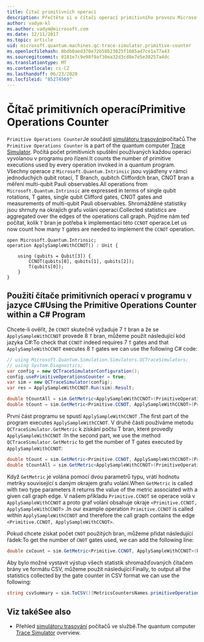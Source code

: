 ```yaml
---
title: Čítač primitivních operací
description: Přečtěte si o čítači operací primitivního provozu Microsoft QDK, který sleduje počet primitivních spuštění používaných operacemi v programu za běhu.
author: vadym-kl
ms.author: vadym@microsoft.com
ms.date: 12/11/2017
ms.topic: article
uid: microsoft.quantum.machines.qc-trace-simulator.primitive-counter
ms.openlocfilehash: 8bdb0aed370e72b58b23025f1685ad7ce1a77a43
ms.sourcegitcommit: 0181e7c9e98f9af30ea32d3cd8e7e5e30257a4dc
ms.translationtype: MT
ms.contentlocale: cs-CZ
ms.lasthandoff: 06/23/2020
ms.locfileid: "85274569"
---
```

# <a name="primitive-operations-counter"></a><span data-ttu-id="78d6a-103">Čítač primitivních operací</span><span class="sxs-lookup"><span data-stu-id="78d6a-103">Primitive Operations Counter</span></span>  

<span data-ttu-id="78d6a-104">`Primitive Operations Counter`Je součástí [simulátoru trasování](xref:microsoft.quantum.machines.qc-trace-simulator.intro)počítačů.</span><span class="sxs-lookup"><span data-stu-id="78d6a-104">The `Primitive Operations Counter` is a part of the quantum computer [Trace Simulator](xref:microsoft.quantum.machines.qc-trace-simulator.intro).</span></span> <span data-ttu-id="78d6a-105">Počítá počet primitivních spuštění používaných každou operací vyvolanou v programu pro řízení.</span><span class="sxs-lookup"><span data-stu-id="78d6a-105">It counts the number of primitive executions used by every operation invoked in a quantum program.</span></span> <span data-ttu-id="78d6a-106">Všechny operace z `Microsoft.Quantum.Intrinsic` jsou vyjádřeny v rámci jednoduchých qubit rotací, T Branch, qubitch Cliffordch bran, CNOT bran a měření multi-qubit Pauli observables.</span><span class="sxs-lookup"><span data-stu-id="78d6a-106">All operations from `Microsoft.Quantum.Intrinsic` are expressed in terms of single qubit rotations, T gates, single qubit Clifford gates, CNOT gates and measurements of multi-qubit Pauli observables.</span></span> <span data-ttu-id="78d6a-107">Shromážděné statistiky jsou shrnuty na okrajích grafu volání operací.</span><span class="sxs-lookup"><span data-stu-id="78d6a-107">Collected statistics are aggregated over the edges of the operations call graph.</span></span> <span data-ttu-id="78d6a-108">Pojďme nám teď počítat, kolik `T` bran je potřeba k implementaci této `CCNOT` operace.</span><span class="sxs-lookup"><span data-stu-id="78d6a-108">Let us now count how many `T` gates are needed to implement the `CCNOT` operation.</span></span> 

```qsharp
open Microsoft.Quantum.Intrinsic;
operation ApplySampleWithCCNOT() : Unit {

    using (qubits = Qubit[3]) {
        CCNOT(qubits[0], qubits[1], qubits[2]);
        T(qubits[0]);
    } 
}
```

## <a name="using-the-primitive-operations-counter-within-a-c-program"></a><span data-ttu-id="78d6a-109">Použití čítače primitivních operací v programu v jazyce C#</span><span class="sxs-lookup"><span data-stu-id="78d6a-109">Using the Primitive Operations Counter within a C# Program</span></span>

<span data-ttu-id="78d6a-110">Chcete-li ověřit, že `CCNOT` skutečně vyžaduje 7 `T` bran a že se `ApplySampleWithCCNOT` provede 8 `T` bran, můžeme použít následující kód jazyka C#:</span><span class="sxs-lookup"><span data-stu-id="78d6a-110">To check that `CCNOT` indeed requires 7 `T` gates and that `ApplySampleWithCCNOT` executes 8 `T` gates we can use the following C# code:</span></span>

```csharp 
// using Microsoft.Quantum.Simulation.Simulators.QCTraceSimulators;
// using System.Diagnostics;
var config = new QCTraceSimulatorConfiguration();
config.usePrimitiveOperationsCounter = true;
var sim = new QCTraceSimulator(config);
var res = ApplySampleWithCCNOT.Run(sim).Result;

double tCountAll = sim.GetMetric<ApplySampleWithCCNOT>(PrimitiveOperationsGroupsNames.T);
double tCount = sim.GetMetric<Primitive.CCNOT, ApplySampleWithCCNOT>(PrimitiveOperationsGroupsNames.T);
```

<span data-ttu-id="78d6a-111">První část programu se spustí `ApplySampleWithCCNOT` .</span><span class="sxs-lookup"><span data-stu-id="78d6a-111">The first part of the program executes `ApplySampleWithCCNOT`.</span></span> <span data-ttu-id="78d6a-112">V druhé části používáme metodu `QCTraceSimulator.GetMetric` k získání počtu T bran, které provedly `ApplySampleWithCCNOT` :</span><span class="sxs-lookup"><span data-stu-id="78d6a-112">In the second part, we use the method `QCTraceSimulator.GetMetric` to get the number of T gates executed by `ApplySampleWithCCNOT`:</span></span> 

```csharp
double tCount = sim.GetMetric<Primitive.CCNOT, ApplySampleWithCCNOT>(PrimitiveOperationsGroupsNames.T);
double tCountAll = sim.GetMetric<ApplySampleWithCCNOT>(PrimitiveOperationsGroupsNames.T);
```

<span data-ttu-id="78d6a-113">Když `GetMetric` je volána pomocí dvou parametrů typu, vrátí hodnotu metriky související s daným okrajem grafu volání.</span><span class="sxs-lookup"><span data-stu-id="78d6a-113">When `GetMetric` is called with two type parameters it returns the value of the metric associated with a given call graph edge.</span></span> <span data-ttu-id="78d6a-114">V našem příkladu `Primitive.CCNOT` se operace volá v `ApplySampleWithCCNOT` a proto graf volání obsahuje okraje `<Primitive.CCNOT, ApplySampleWithCCNOT>` .</span><span class="sxs-lookup"><span data-stu-id="78d6a-114">In our example operation `Primitive.CCNOT` is called within `ApplySampleWithCCNOT` and therefore the call graph contains the edge `<Primitive.CCNOT, ApplySampleWithCCNOT>`.</span></span> 

<span data-ttu-id="78d6a-115">Pokud chcete získat počet `CNOT` použitých bran, můžeme přidat následující řádek:</span><span class="sxs-lookup"><span data-stu-id="78d6a-115">To get the number of `CNOT` gates used, we can add the following line:</span></span>
```csharp
double cxCount = sim.GetMetric<Primitive.CCNOT, ApplySampleWithCCNOT>(PrimitiveOperationsGroupsNames.CX);
```

<span data-ttu-id="78d6a-116">Aby bylo možné vystavit výstup všech statistik shromažďovaných čítačem brány ve formátu CSV, můžeme použít následující:</span><span class="sxs-lookup"><span data-stu-id="78d6a-116">Finally, to output all the statistics collected by the gate counter in CSV format we can use the following:</span></span>
```csharp
string csvSummary = sim.ToCSV()[MetricsCountersNames.primitiveOperationsCounter];
```

## <a name="see-also"></a><span data-ttu-id="78d6a-117">Viz také</span><span class="sxs-lookup"><span data-stu-id="78d6a-117">See also</span></span> ##

- <span data-ttu-id="78d6a-118">Přehled [simulátoru trasování](xref:microsoft.quantum.machines.qc-trace-simulator.intro) počítačů ve službě.</span><span class="sxs-lookup"><span data-stu-id="78d6a-118">The quantum computer [Trace Simulator](xref:microsoft.quantum.machines.qc-trace-simulator.intro) overview.</span></span>
